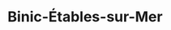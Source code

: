 ---
title: Binic-Étables-sur-Mer
url: /binic-etables-sur-mer/
latitude: 48.628
longitude: -2.835
---